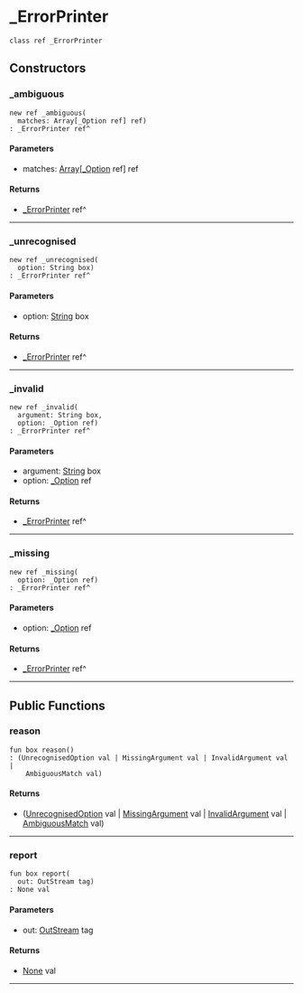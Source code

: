 # _ErrorPrinter

```pony
class ref _ErrorPrinter
```

## Constructors

### _ambiguous

```pony
new ref _ambiguous(
  matches: Array[_Option ref] ref)
: _ErrorPrinter ref^
```
#### Parameters

*   matches: [Array](builtin-Array)\[[_Option](wallaroo_labs-options-_Option) ref\] ref

#### Returns

* [_ErrorPrinter](wallaroo_labs-options-_ErrorPrinter) ref^

---

### _unrecognised

```pony
new ref _unrecognised(
  option: String box)
: _ErrorPrinter ref^
```
#### Parameters

*   option: [String](builtin-String) box

#### Returns

* [_ErrorPrinter](wallaroo_labs-options-_ErrorPrinter) ref^

---

### _invalid

```pony
new ref _invalid(
  argument: String box,
  option: _Option ref)
: _ErrorPrinter ref^
```
#### Parameters

*   argument: [String](builtin-String) box
*   option: [_Option](wallaroo_labs-options-_Option) ref

#### Returns

* [_ErrorPrinter](wallaroo_labs-options-_ErrorPrinter) ref^

---

### _missing

```pony
new ref _missing(
  option: _Option ref)
: _ErrorPrinter ref^
```
#### Parameters

*   option: [_Option](wallaroo_labs-options-_Option) ref

#### Returns

* [_ErrorPrinter](wallaroo_labs-options-_ErrorPrinter) ref^

---

## Public Functions

### reason

```pony
fun box reason()
: (UnrecognisedOption val | MissingArgument val | InvalidArgument val | 
    AmbiguousMatch val)
```

#### Returns

* ([UnrecognisedOption](wallaroo_labs-options-UnrecognisedOption) val | [MissingArgument](wallaroo_labs-options-MissingArgument) val | [InvalidArgument](wallaroo_labs-options-InvalidArgument) val | 
    [AmbiguousMatch](wallaroo_labs-options-AmbiguousMatch) val)

---

### report

```pony
fun box report(
  out: OutStream tag)
: None val
```
#### Parameters

*   out: [OutStream](builtin-OutStream) tag

#### Returns

* [None](builtin-None) val

---

